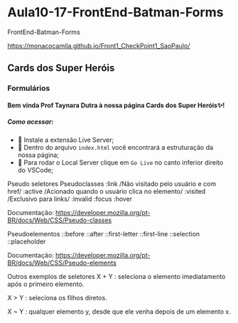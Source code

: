 # Aula10-17-FrontEnd-Batman-Forms
FrontEnd-Batman-Forms

https://monacocamila.github.io/Front1_CheckPoint1_SaoPaulo/

## Cards dos Super Heróis
### Formulários

#### Bem vinda Prof Taynara Dutra à nossa página Cards dos Super Heróis✨! 

##### Como acessar:
 - 📌 Instale a extensão Live Server;
 - 📌 Dentro do arquivo `index.html` você encontrará a estruturação da nossa página;
 - 📌 Para rodar o Local Server clique em ``Go Live`` no canto inferior direito do VSCode;

Pseudo seletores
Pseudoclasses
:link /Não visitado pelo usuário e com href/ :active /Acionado quando o usuário clica no elemento/ :visited /Exclusivo para links/ :invalid :focus :hover

Documentação: https://developer.mozilla.org/pt-BR/docs/Web/CSS/Pseudo-classes

Pseudoelementos
::before ::after ::first-letter ::first-line ::selection ::placeholder

Documentação: https://developer.mozilla.org/pt-BR/docs/Web/CSS/Pseudo-elements

Outros exemplos de seletores
X + Y : seleciona o elemento imediatamento após o primeiro elemento.

X > Y : seleciona os filhos diretos.

X ~ Y : qualquer elemento y, desde que ele venha depois de um elemento x.
